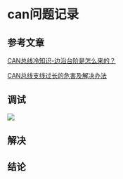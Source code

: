 can问题记录
==================

## 参考文章

[CAN总线冷知识-边沿台阶是怎么来的？](http://m.eeworld.com.cn/ic_article/89/459245.html)



[CAN总线支线过长的危害及解决办法](http://m.elecfans.com/article/1085442.html)

## 调试

![](http://news.eeworld.com.cn/uploadfile/2019/0419/1555670001979929.jpg)

## 解决

## 结论